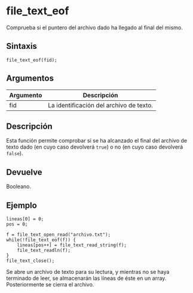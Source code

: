 # file_text_eof

Comprueba si el puntero del archivo dado ha llegado al final del mismo.

## Sintaxis

  
```gml  
file_text_eof(fid);  
```  

## Argumentos

Argumento|Descripción|  
---|---|  
fid|La identificación del archivo de texto.|  

## Descripción

Esta función permite comprobar si se ha alcanzado el final del archivo de texto dado (en cuyo caso devolverá `true`) o no (en cuyo caso devolverá `false`).

## Devuelve

Booleano.

## Ejemplo

  
```gml  
lineas[0] = 0;  
pos = 0;  
  
f = file_text_open_read("archivo.txt");  
while(!file_text_eof(f)) {  
    lineas[pos++] = file_text_read_string(f);  
    file_text_readln(f);  
}  
file_text_close();  
```  
Se abre un archivo de texto para su lectura, y mientras no se haya terminado de leer, se almacenarán las líneas de éste en un array. Posteriormente se cierra el archivo.